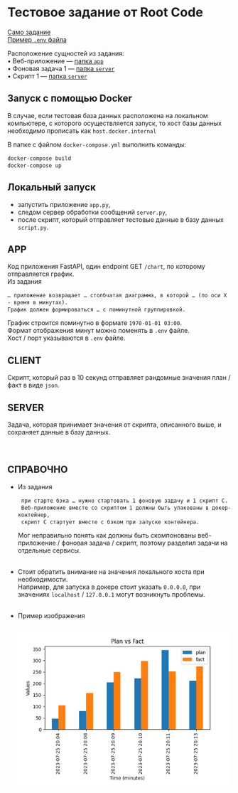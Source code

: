 # Тестовое задание от Root Code

<a href = "https://github.com/A-Kuklin/root_code_cv/blob/main/task_description.md">Само задание</a><br>
<a href = "https://github.com/A-Kuklin/root_code_cv/blob/main/.env.example">Пример `.env` файла</a><br>

Расположение сущностей из задания:<br>
• Веб-приложение — <a href = "https://github.com/A-Kuklin/root_code_cv/blob/main/app/">папка `app`</a><br>
• Фоновая задача 1 — <a href = "https://github.com/A-Kuklin/root_code_cv/blob/main/server/">папка `server`</a><br>
• Скрипт 1 — <a href = "https://github.com/A-Kuklin/root_code_cv/blob/main/server/">папка `server`</a><br>


## Запуск с помощью Docker
В случае, если тестовая база данных расположена на локальном компьютере, с которого осуществляется запуск, то
хост базы данных необходимо прописать как `host.docker.internal`

В папке с файлом `docker-compose.yml` выполнить команды:<br>

    docker-compose build
    docker-compose up

## Локальный запуск
 - запустить приложение `app.py`, 
 - следом сервер обработки сообщений `server.py`, 
 - после скрипт, который отправляет тестовые данные в базу данных `script.py`.

## APP
Код приложения FastAPI, один endpoint GET `/chart`, по которому отправляется график.<br>
Из задания<br>

    … приложение возвращает … столбчатая диаграмма, в которой … (по оси Х - время в минутах).
    График должен формироваться … с поминутной группировкой.

График строится поминутно в формате `1970-01-01 03:00`.<br>
Формат отображения минут можно поменять в `.env` файле.<br> 
Хост / порт указываются в `.env` файле.<br> 

## CLIENT
Скрипт, который раз в 10 секунд отправляет рандомные значения план / факт в виде `json`.

## SERVER
Задача, которая принимает значения от скрипта, описанного выше, и сохраняет данные в базу данных.
<br><br><br>

## СПРАВОЧНО
 - Из задания

        при старте бэка … нужно стартовать 1 фоновую задачу и 1 скрипт С.
        Веб-приложение вместе со скриптом 1 должны быть упакованы в докер-контейнер,
        скрипт С стартует вместе с бэком при запуске контейнера.

    Мог неправильно понять как должны быть скомпонованы веб-приложение / фоновая задача / скрипт, 
    поэтому разделил задачи на отдельные сервисы.<br><br>
 - Стоит обратить внимание на значения локального хоста при необходимости.<br>
    Например, для запуска в докере стоит указать `0.0.0.0`, при значениях `localhost` / `127.0.0.1` могут возникнуть проблемы.<br><br>
 - Пример изображения<br><br>
![Пример изображения](test_img.jpg "Title")

